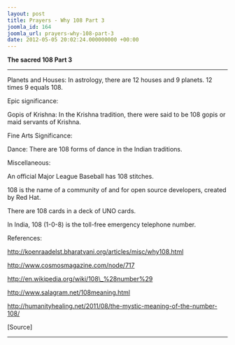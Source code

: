 ```yaml
---
layout: post
title: Prayers - Why 108 Part 3
joomla_id: 164
joomla_url: prayers-why-108-part-3
date: 2012-05-05 20:02:24.000000000 +00:00
---
```

  


**The sacred 108 Part 3**

* * *  






Planets and Houses: In astrology, there are 12 houses and 9 planets. 12 times 9 equals 108.

Epic significance:

Gopis of Krishna: In the Krishna tradition, there were said to be 108 gopis or maid servants of Krishna.



Fine Arts Significance:

Dance: There are 108 forms of dance in the Indian traditions.

Miscellaneous:

An official Major League Baseball has 108 stitches.

108 is the name of a community of and for open source developers, created by Red Hat.

There are 108 cards in a deck of UNO cards.

In India, 108 (1-0-8) is the toll-free emergency telephone number.

References:

http://koenraadelst.bharatvani.org/articles/misc/why108.html

http://www.cosmosmagazine.com/node/717

http://en.wikipedia.org/wiki/108\_%28number%29

http://www.salagram.net/108meaning.html

http://humanityhealing.net/2011/08/the-mystic-meaning-of-the-number-108/

[Source]

* * *





  
